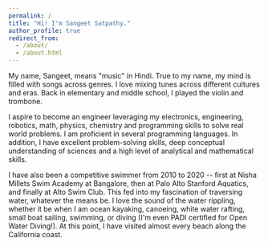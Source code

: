```yaml
---
permalink: /
title: "Hi! I'm Sangeet Satpathy."
author_profile: true
redirect_from: 
  - /about/
  - /about.html
---
```


My name, Sangeet, means "music" in Hindi. True to my name, my mind is filled with songs across genres.  I love mixing tunes across different cultures and eras. Back in elementary and middle school, I played the violin and trombone.

I aspire to become an engineer leveraging my electronics, engineering, robotics, math, physics, chemistry and programming skills to solve real world problems. I am proficient in several programming languages. In addition, I have excellent problem-solving skills, deep conceptual understanding of sciences and a high level of analytical and mathematical skills. 

I have also been a competitive swimmer from 2010 to 2020 -- first at Nisha Millets Swim Academy at Bangalore, then at Palo Alto Stanford Aquatics, and finally at Alto Swim Club. This fed into my fascination of traversing water, whatever the means be. I love the sound of the water rippling, whether it be when I am ocean kayaking, canoeing, white water rafting, small boat sailing, swimming, or diving (I'm even PADI certified for Open Water Diving!). At this point, I have visited almost every beach along the California coast.


